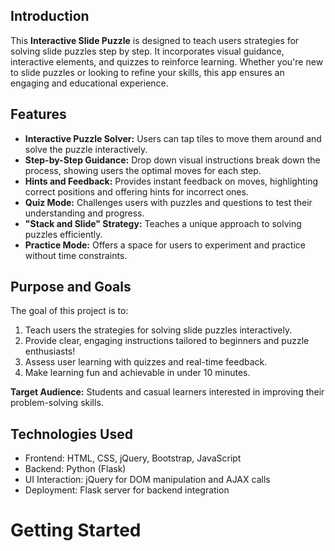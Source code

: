 ## Introduction
This **Interactive Slide Puzzle** is designed to teach users strategies for solving slide puzzles step by step. It incorporates visual guidance, interactive elements, and quizzes to reinforce learning. Whether you're new to slide puzzles or looking to refine your skills, this app ensures an engaging and educational experience.

## Features
* **Interactive Puzzle Solver:** Users can tap tiles to move them around and solve the puzzle interactively.
* **Step-by-Step Guidance:** Drop down visual instructions break down the process, showing users the optimal moves for each step.
* **Hints and Feedback:** Provides instant feedback on moves, highlighting correct positions and offering hints for incorrect ones.
* **Quiz Mode:** Challenges users with puzzles and questions to test their understanding and progress.
* **"Stack and Slide" Strategy:** Teaches a unique approach to solving puzzles efficiently.
* **Practice Mode:** Offers a space for users to experiment and practice without time constraints.

## Purpose and Goals
The goal of this project is to:
1. Teach users the strategies for solving slide puzzles interactively.
2. Provide clear, engaging instructions tailored to beginners and puzzle enthusiasts!
3. Assess user learning with quizzes and real-time feedback.
4. Make learning fun and achievable in under 10 minutes.

**Target Audience:** Students and casual learners interested in improving their problem-solving skills.

## Technologies Used
* Frontend: HTML, CSS, jQuery, Bootstrap, JavaScript
* Backend: Python (Flask)
* UI Interaction: jQuery for DOM manipulation and AJAX calls
* Deployment: Flask server for backend integration

# Getting Started
##
